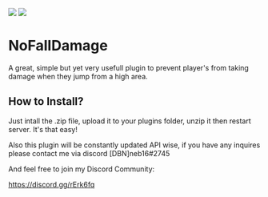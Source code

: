 [![](https://poggit.pmmp.io/shield.state/NoFallDamage)](https://poggit.pmmp.io/p/NoFallDamage)
[![](https://poggit.pmmp.io/shield.api/NoFallDamage)](https://poggit.pmmp.io/p/NoFallDamage)

# NoFallDamage
A great, simple but yet very usefull plugin to prevent player's from taking damage when they jump from a high area.

## How to Install?
Just intall the .zip file, upload it to your plugins folder, unzip it then restart server. It's that easy!

Also this plugin will be constantly updated API wise, if you have any inquires please contact me via discord
[DBN]neb16#2745

And feel free to join my Discord Community:

https://discord.gg/rErk6fq



